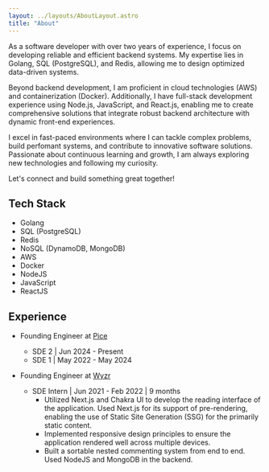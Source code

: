 ```yaml
---
layout: ../layouts/AboutLayout.astro
title: "About"
---
```


As a software developer with over two years of experience, I focus on developing reliable and efficient backend systems. My expertise lies in Golang, SQL (PostgreSQL), and Redis, allowing me to design optimized data-driven systems.

Beyond backend development, I am proficient in cloud technologies (AWS) and containerization (Docker). Additionally, I have full-stack development experience using Node.js, JavaScript, and React.js, enabling me to create  comprehensive solutions that integrate robust backend architecture with dynamic front-end experiences.

I excel in fast-paced environments where I can tackle complex problems, build perfomant systems, and contribute to innovative software solutions. Passionate about continuous learning and growth, I am always exploring new technologies and following my curiosity.

Let's connect and build something great together!

<Socials />

## Tech Stack

- Golang
- SQL (PostgreSQL)
- Redis
- NoSQL (DynamoDB, MongoDB)
- AWS
- Docker
- NodeJS
- JavaScript
- ReactJS

## Experience

- Founding Engineer at [Pice](https://www.linkedin.com/company/picehq/)
  - SDE 2 | Jun 2024 - Present
  - SDE 1 | May 2022 - May 2024

- Founding Engineer at [Wyzr](https://www.linkedin.com/company/wyzr-in/)
  - SDE Intern | Jun 2021 - Feb 2022 | 9 months
    - Utilized Next.js and Chakra UI to develop the reading interface of the application. Used Next.js for its support of pre-rendering, enabling the use of Static Site Generation (SSG) for the primarily static content. 
    - Implemented responsive design principles to ensure the application rendered well across multiple devices.
    - Built a sortable nested commenting system from end to end. Used NodeJS and MongoDB in the backend.
